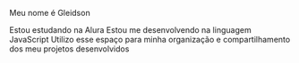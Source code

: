 Meu nome é Gleidson 

Estou estudando na Alura
Estou me desenvolvendo na linguagem JavaScript
Utilizo esse espaço para minha organização e compartilhamento dos meu projetos desenvolvidos
